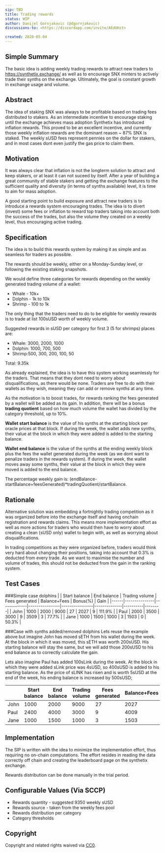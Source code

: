 ```yaml
---
sip: TBD
title: Trading rewards
status: WIP
author: Danijel Gornjakovic (@dgornjakovic)
discussions-to: <https://discordapp.com/invite/AEdUHzt>

created: 2020-05-04
---
```


<!--You can leave these HTML comments in your merged SIP and delete the visible duplicate text guides, they will not appear and may be helpful to refer to if you edit it again. This is the suggested template for new SIPs. Note that an SIP number will be assigned by an editor. When opening a pull request to submit your SIP, please use an abbreviated title in the filename, `sip-draft_title_abbrev.md`. The title should be 44 characters or less.-->


## Simple Summary
<!--"If you can't explain it simply, you don't understand it well enough." Provide a simplified and layman-accessible explanation of the SIP.-->
The basic idea is adding weekly trading rewards to attract new traders to https://synthetix.exchange/ as well as to encourage SNX minters to actively trade their synths on the exchange.
Ultimately, the goal is constant growth in exchange usage and volume.

## Abstract
<!--A short (~200 word) description of the technical issue being addressed.-->
The idea of staking SNX was always to be profitable based on trading fees distributed to stakers.
As an intermediate incentive to encourage staking until the exchange achieves mass adoption Synthetix has introduced inflation rewards.
This proved to be an excellent incentive, and currently those weekly inflation rewards are the dominant reason ~ 87% SNX is staked.
The weekly sUSD fees represent pennies on the dollar for stakers, and in most cases dont even justify the gas price to claim them.

## Motivation
<!--The motivation is critical for SIPs that want to change Synthetix. It should clearly explain why the existing protocol specification is inadequate to address the problem that the SIP solves. SIP submissions without sufficient motivation may be rejected outright.-->
It was always clear that inflation is not the longterm solution to attract and keep stakers, or at least it can not suceed by itself.
After a year of building a great community of stable stakers and getting the exchange features to the sufficient quality and diversity (in terms of synths available) level, it is time to aim for mass adoption.

A good starting point to build exposure and attract new traders is to introduce a rewards system encouraging trades.
The idea is to divert (invest) some fees or inflation to reward top traders taking into account both the success of the trades, but also the volume they created on a weekly level, thus encouraging active trading. 

## Specification
<!--The technical specification should describe the syntax and semantics of any new feature.-->
The idea is to build this rewards system by making it as simple and as seamless for traders as possible.

The rewards should be weekly, either on a Monday-Sunday level, or following the existing staking snapshots.

We would define three categories for rewards depending on the weekly generated trading volume of a wallet:
* Whale - 10k+ 
* Dolphin - 1k to 10k
* Shrimp - 100 to 1k

The only thing that the traders need to do to be eligible for weekly rewards is to trade at list 100sUSD worth of weekly volume.

Suggested rewards in sUSD per category for first 3  (5 for shrimps) places are:
* Whale: 3000, 2000, 1000
* Dolphin: 1000, 700, 500
* Shrimp:500, 300, 200, 100, 50

Total: 9.35k

As already explained, the idea is to have this system working seamlessly for the traders.
That means that they dont need to worry about disqualifications, as there would be none.
Traders are free to do with their wallets as they wish, meaning they can add or remove synths at any time.

As the motivation is to boost trades, for rewards ranking the fees generated by a wallet will be added as its gain.
In addition, there will be a bonus **trading quotient**  based on how much volume the wallet has divided by the category threshold, up to 10%.

**Wallet start balance** is the value of his synths at the starting block per oracle prices at that block.
If during the week, the wallet adds new synths, their value at the block in which they were added is added to the starting balance.

**Wallet end balance** is the value of the synths at the ending weekly block plus the fees the wallet generated during the week (as we dont want to penalize traders in the rewards system).
If during the week, the wallet moves away some synths, their value at the block in which they were moved is added to the end balance.

The percentage weekly gain is: (endBalance-startBalance+feesGenerated)*tradingQuotient/startBalance. 


## Rationale
<!--The rationale fleshes out the specification by describing what motivated the design and why particular design decisions were made. It should describe alternate designs that were considered and related work, e.g. how the feature is supported in other languages. The rationale may also provide evidence of consensus within the community, and should discuss important objections or concerns raised during discussion.-->
Alternative solution was embedding a fortnightly trading competition as it was organized before into the exchange itself and having onchain registration and rewards claims.
This means more implementation effort as well as more actions for traders who would then have to worry about creating a clean (sUSD only) wallet to begin with, as well as worrying about disqualifications.

In trading competitions as they were organized before, traders would think very hard about changing their positions, taking into account that 0.3% is deducted from every trade.
As we want to maximise the number and volume of trades, this should not be deducted from the gain in the ranking system.  


## Test Cases
<!--Test cases for an implementation are mandatory for SIPs but can be included with the implementation..-->
###Simple case dolphins
|      | Start balance | End balance | Trading volume | Fees generated | Balance+Fees | Bonus(%) | Gain   |
|------|---------------|-------------|----------------|----------------|--------------|----------|--------|
| John | 1000          | 2000        | 9000           | 27             | 2027         | 9        | 111.9% |
| Paul | 2000          | 3500        | 3000           | 9              | 3509         | 3        | 77.7%  |
| Jane | 1000          | 1500        | 1000           | 3              | 1503         | 0        | 50.3%  |


###Case with synths added/removed dolphins
Lets reuse the example above but imagine John has moved sETH from his wallet during the week.
At the block in which it was moved, this sETH was worth 200sUSD.
His starting balance will stay the same, but we will add those 200sUSD to his end balance as to correctly calculate the gain.

Lets also imagine Paul has added 100sLink during the week. At the block in which they were added sLink price was 4sUSD, so 400sUSD is added to his starting balance.
As the price of sLINK has risen and is worth 5sUSD at the end of the week, his ending balance is increased by 500sUSD;

|      | Start balance | End balance | Trading volume | Fees generated | Balance+Fees | Bonus(%) | Gain   |
|------|---------------|-------------|----------------|----------------|--------------|----------|--------|
| John | 1000          | 2000        | 9000           | 27             | 2027         | 9        | 111.9% |
| Paul | 2400          | 4000        | 3000           | 9              | 4009         | 3        | 69.05% |
| Jane | 1000          | 1500        | 1000           | 3              | 1503         | 0        | 50.3%  |
## Implementation
<!--The implementations must be completed before any SIP is given status "Implemented", but it need not be completed before the SIP is "Approved". While there is merit to the approach of reaching consensus on the specification and rationale before writing code, the principle of "rough consensus and running code" is still useful when it comes to resolving many discussions of API details.-->
The SIP is written with the idea to minimize the implementation effort, thus requiring no on-chain computations.
The effort resides in reading the data correctly off chain and creating the leaderboard page on the synthetix exchange.

Rewards distribution can be done manually in the trial period.
## Configurable Values (Via SCCP)
<!--Please list all values configurable via SCCP under this implementation.-->
* Rewards quantity - suggested 9350 weekly sUSD
* Rewards source - taken from the weekly fees pool
* Rewards distribution per category
* Category thresholds
## Copyright
Copyright and related rights waived via [CC0](https://creativecommons.org/publicdomain/zero/1.0/).
